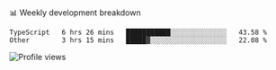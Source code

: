 📊 Weekly development breakdown
<!--START_SECTION:waka-->

```text
TypeScript   6 hrs 26 mins   ███████████░░░░░░░░░░░░░░   43.58 %
Other        3 hrs 15 mins   █████▓░░░░░░░░░░░░░░░░░░░   22.08 %
```

<!--END_SECTION:waka-->

<img src="https://gpvc.arturio.dev/iqbalfasri" alt="Profile views"/>

